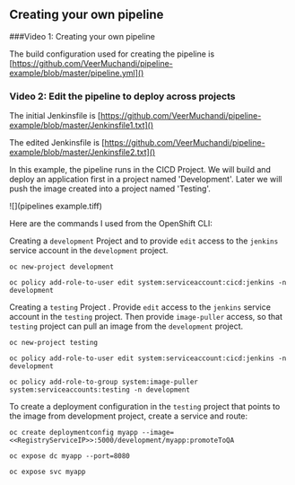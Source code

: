 ## Creating your own pipeline

###Video 1: Creating your own pipeline

The build configuration used for creating the pipeline is 
[https://github.com/VeerMuchandi/pipeline-example/blob/master/pipeline.yml]()



### Video 2: Edit the pipeline to deploy across projects 

The initial Jenkinsfile is [https://github.com/VeerMuchandi/pipeline-example/blob/master/Jenkinsfile1.txt]()

The edited Jenkinsfile is [https://github.com/VeerMuchandi/pipeline-example/blob/master/Jenkinsfile2.txt]()


In this example, the pipeline runs in the CICD Project.  We will build and deploy an application first in a project named 'Development'. Later we will push the image created into a project named 'Testing'.

![](pipelines example.tiff)


Here are the commands I used from the OpenShift CLI:

Creating a `development` Project and to provide `edit` access to the `jenkins` service account in the `development` project.

```
oc new-project development

oc policy add-role-to-user edit system:serviceaccount:cicd:jenkins -n development
```

Creating a `testing` Project . Provide `edit` access to the `jenkins` service account in the `testing` project. Then provide `image-puller` access, so that `testing` project can pull an image from the `development` project.

```
oc new-project testing

oc policy add-role-to-user edit system:serviceaccount:cicd:jenkins -n development

oc policy add-role-to-group system:image-puller system:serviceaccounts:testing -n development
```

To create a deployment configuration in the `testing` project that points to the image from development project, create a service and route:

```
oc create deploymentconfig myapp --image=<<RegistryServiceIP>>:5000/development/myapp:promoteToQA

oc expose dc myapp --port=8080

oc expose svc myapp

```


